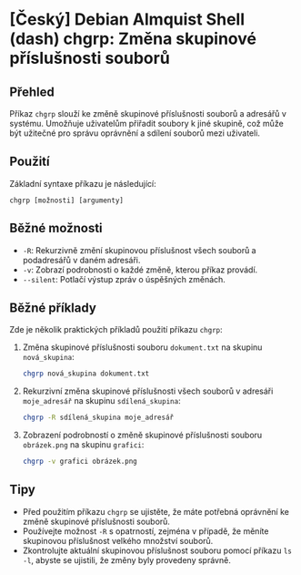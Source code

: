 # [Český] Debian Almquist Shell (dash) chgrp: Změna skupinové příslušnosti souborů

## Přehled
Příkaz `chgrp` slouží ke změně skupinové příslušnosti souborů a adresářů v systému. Umožňuje uživatelům přiřadit soubory k jiné skupině, což může být užitečné pro správu oprávnění a sdílení souborů mezi uživateli.

## Použití
Základní syntaxe příkazu je následující:

```
chgrp [možnosti] [argumenty]
```

## Běžné možnosti
- `-R`: Rekurzivně změní skupinovou příslušnost všech souborů a podadresářů v daném adresáři.
- `-v`: Zobrazí podrobnosti o každé změně, kterou příkaz provádí.
- `--silent`: Potlačí výstup zpráv o úspěšných změnách.

## Běžné příklady
Zde je několik praktických příkladů použití příkazu `chgrp`:

1. Změna skupinové příslušnosti souboru `dokument.txt` na skupinu `nová_skupina`:
   ```bash
   chgrp nová_skupina dokument.txt
   ```

2. Rekurzivní změna skupinové příslušnosti všech souborů v adresáři `moje_adresář` na skupinu `sdílená_skupina`:
   ```bash
   chgrp -R sdílená_skupina moje_adresář
   ```

3. Zobrazení podrobností o změně skupinové příslušnosti souboru `obrázek.png` na skupinu `grafici`:
   ```bash
   chgrp -v grafici obrázek.png
   ```

## Tipy
- Před použitím příkazu `chgrp` se ujistěte, že máte potřebná oprávnění ke změně skupinové příslušnosti souborů.
- Používejte možnost `-R` s opatrností, zejména v případě, že měníte skupinovou příslušnost velkého množství souborů.
- Zkontrolujte aktuální skupinovou příslušnost souboru pomocí příkazu `ls -l`, abyste se ujistili, že změny byly provedeny správně.